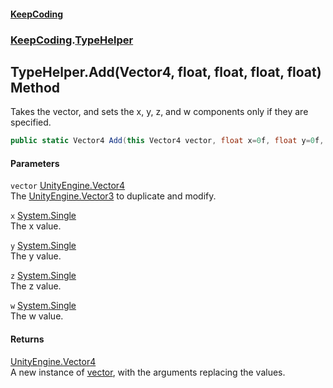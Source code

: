 #### [KeepCoding](index.md 'index')
### [KeepCoding](KeepCoding.md 'KeepCoding').[TypeHelper](TypeHelper.md 'KeepCoding.TypeHelper')
## TypeHelper.Add(Vector4, float, float, float, float) Method
Takes the vector, and sets the x, y, z, and w components only if they are specified.  
```csharp
public static Vector4 Add(this Vector4 vector, float x=0f, float y=0f, float z=0f, float w=0f);
```
#### Parameters
<a name='KeepCoding.TypeHelper.Add(Vector4.float.float.float.float).vector'></a>
`vector` [UnityEngine.Vector4](https://docs.microsoft.com/en-us/dotnet/api/UnityEngine.Vector4 'UnityEngine.Vector4')  
The [UnityEngine.Vector3](https://docs.microsoft.com/en-us/dotnet/api/UnityEngine.Vector3 'UnityEngine.Vector3') to duplicate and modify.
  
<a name='KeepCoding.TypeHelper.Add(Vector4.float.float.float.float).x'></a>
`x` [System.Single](https://docs.microsoft.com/en-us/dotnet/api/System.Single 'System.Single')  
The x value.
  
<a name='KeepCoding.TypeHelper.Add(Vector4.float.float.float.float).y'></a>
`y` [System.Single](https://docs.microsoft.com/en-us/dotnet/api/System.Single 'System.Single')  
The y value.
  
<a name='KeepCoding.TypeHelper.Add(Vector4.float.float.float.float).z'></a>
`z` [System.Single](https://docs.microsoft.com/en-us/dotnet/api/System.Single 'System.Single')  
The z value.
  
<a name='KeepCoding.TypeHelper.Add(Vector4.float.float.float.float).w'></a>
`w` [System.Single](https://docs.microsoft.com/en-us/dotnet/api/System.Single 'System.Single')  
The w value.
  
#### Returns
[UnityEngine.Vector4](https://docs.microsoft.com/en-us/dotnet/api/UnityEngine.Vector4 'UnityEngine.Vector4')  
A new instance of [vector](TypeHelper.Add.BAd630En2FTLKViHv7TPWQ.md#KeepCoding.TypeHelper.Add(Vector4.float.float.float.float).vector 'KeepCoding.TypeHelper.Add(Vector4, float, float, float, float).vector'), with the arguments replacing the values.
